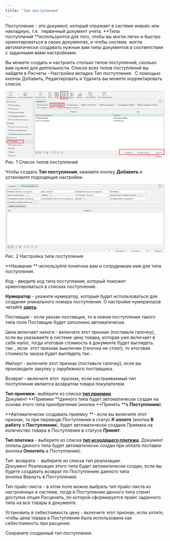 ```yaml
---
title: 'Тип поступления'
---
```


Поступление - это документ, который отражает в системе инвойс или накладную, т.е.  первичный документ учета. **Типы поступлений **используются для того, чтобы вы могли легко и быстро ориентироваться в своих документах, и чтобы система  могла автоматически создавать нужные вам типы документов в соответствии с заданными вами настройками. 

Вы можете создать и настроить столько типов поступлений, сколько вам нужно для деятельности. Список всех типов поступлений вы найдете в Расчеты - Настройки вкладка Тип поступления.  С помощью кнопок Добавить, Редактировать и Удалить вы можете корректировать список. 

![](attachments/1146918/1147506.png)  
Рис. 1 Список типов поступлений

  

Чтобы создать **Тип поступления**, нажмите кнопку **Добавить** и  установите подходящие настройки.

![](attachments/1146918/12812814.png)  
Рис. 2 Настройка типа поступления

  

**Название **-используйте понятное вам и сотрудникам имя для типа поступления. 

Код - введите код типа поступления, который поможет ориентироваться в списках поступлений.

**Нумератор** - укажите нумератор, который будет использоваться для создания уникального номера поступления. О настройке нумераторов читайте [**здесь**](http://documentation.luxsoft.by/pages/viewpage.action?pageId=72942230). 

Поставщик - если указан поставщик, то в новом поступлении такого типа поле Поставщик будет заполнено автоматически. 

Цена включает налоги - включите этот признак (поставьте галочку), если вы указываете в системе цену товара, которая уже включает в себя налог, тогда итоговая стоимость в документе будет выглядеть так: , если  этот признак выключен (галочка не стоит), то итоговая стоимость заказа будет выглядеть так: . 

Импорт - включите этот признак (поставьте галочку), если вы производите закупку у зарубежного поставщика.

Возврат - включите этот  признак, если настраиваемый тип поступления является возвратом товара покупателем. 

**Тип приемки**- выберите из списка **[тип приемки](Receipt_type.md)**. Документ **Приемки **данного типа будет автоматически создан на основе этого типа приобретения (кнопка **Принять **в **Поступлении**). 

**Автоматически создавать приемку **- если вы включите этот признак, то при переводе Поступления в статус ***К оплате*** (кнопка **В работу** в **Поступлении**), будет автоматически создана Приемка на количество товара в Поступлении в статусе ***Принят***.

**Тип платежа** - выберите из списка **[тип исходящего платежа](Payment_type.md)**. Документ оплаты данного типа будет автоматически создан при оплате поставки (кнопка **Оплатить** в Поступлении). 

Тип  возврата -  выберите из списка тип реализации. Документ Реализация этого типа будет автоматически создан, если вы будете создавать возврат по Поступлению данного типа (кнопка Вернуть в Поступлении). 

Тип прайс-листа - в этом поле можно выбрать тип прайс-листа из настроенных в системе, тогда в Поступлении данного типа станет доступна опция Расценить, по которой сформируется прайс заданного типа на все товары в документе.  

Установить в себестоимость цену - включите этот признак, если хотите, чтобы цена товара в Поступлении была использована как себестоимость при расценке.

  

Сохраните созданный тип поступления.

  

  



  
